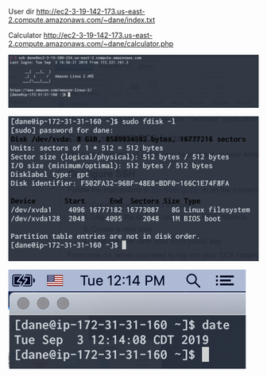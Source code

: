 User dir http://ec2-3-19-142-173.us-east-2.compute.amazonaws.com/~dane/index.txt

Calculator http://ec2-3-19-142-173.us-east-2.compute.amazonaws.com/~dane/calculator.php

![login](/img/login.png)

![sudo](/img/sudo.png)

![time](/img/time.png)
